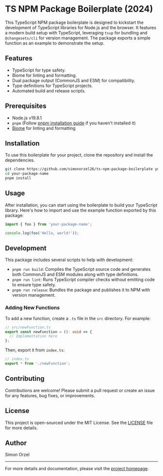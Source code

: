 

# TS NPM Package Boilerplate (2024)

This TypeScript NPM package boilerplate is designed to kickstart the development of TypeScript libraries for Node.js and the browser. It features a modern build setup with TypeScript, leveraging `tsup` for bundling and `@changesets/cli` for version management. The package exports a simple function as an example to demonstrate the setup.

## Features

- TypeScript for type safety.
- Biome for linting and formatting.
- Dual package output (CommonJS and ESM) for compatibility.
- Type definitions for TypeScript projects.
- Automated build and release scripts.

## Prerequisites

- Node.js v19.8.1
- `pnpm` (Follow [pnpm installation guide](https://pnpm.io/installation) if you haven't installed it)
- [Biome](https://biomejs.dev/) for linting and formatting

## Installation

To use this boilerplate for your project, clone the repository and install the dependencies.

```bash
git clone https://github.com/simonorzel26/ts-npm-package-boilerplate your-package-name
cd your-package-name
pnpm install
```

## Usage

After installation, you can start using the boilerplate to build your TypeScript library. Here's how to import and use the example function exported by this package:

```typescript
import { foo } from 'your-package-name';

console.log(foo('Hello, world!'));
```

## Development

This package includes several scripts to help with development:

- `pnpm run build`: Compiles the TypeScript source code and generates both CommonJS and ESM modules along with type definitions.
- `pnpm run lint`: Runs TypeScript compiler checks without emitting code to ensure type safety.
- `pnpm run release`: Bundles the package and publishes it to NPM with version management.

### Adding New Functions

To add a new function, create a `.ts` file in the `src` directory. For example:

```typescript
// src/newFunction.ts
export const newFunction = (): void => {
  // Implementation here
};
```

Then, export it from `index.ts`:

```typescript
// index.ts
export * from './newFunction';
```

## Contributing

Contributions are welcome! Please submit a pull request or create an issue for any features, bug fixes, or improvements.

## License

This project is open-sourced under the MIT License. See the [LICENSE](https://github.com/simonorzel26/ts-npm-package-boilerplate/blob/main/LICENSE) file for more details.

## Author

Simon Orzel

---

For more details and documentation, please visit the [project homepage](https://github.com/simonorzel26/ts-npm-package-boilerplate).
